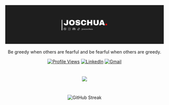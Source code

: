 <img src="Banner.png">

<p align="center">
Be greedy when others are fearful and be fearful when others are greedy.
</p>

<div align="center">

[![Profile Views](https://komarev.com/ghpvc/?username=joszxchua&label=Visitors&color=FF6B35&style=for-the-badge)](https://github.com/joszxchua)
[![LinkedIn](https://img.shields.io/badge/LinkedIn-0077B5?logo=linkedin&style=for-the-badge&logoColor=fff)](https://linkedin.com/in/joszxchua)
[![Gmail](https://img.shields.io/badge/Gmail-D14836?logo=gmail&style=for-the-badge&logoColor=fff)](mailto:jgordonio.work@gmail.com)

</div>

#

<p align="center">
  <a href="https://skillicons.dev">
    <img src="https://skillicons.dev/icons?i=react,tailwindcss,nextjs,typescript,prisma,postgresql,supabase,nodejs,expressjs,mysql,tensorflow,cs,java,php,vercel,pnpm,gcp,git,github,vscode,postman&perline=7" />
  </a>
</p>

#

<div align="center">
<img src="https://github-readme-streak-stats.herokuapp.com/?user=joszxchua&theme=radical&background=0d1117&border=30363d&ring=FF6B35&fire=FF6B35&currStreakLabel=FF6B35" alt="GitHub Streak" />
</div>
